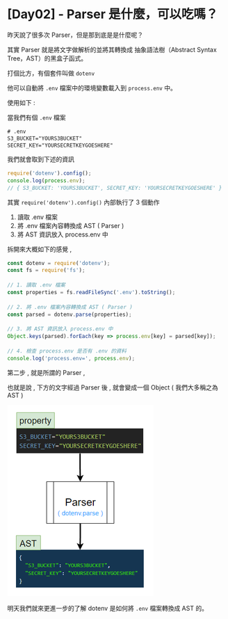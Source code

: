 # [Day02] - Parser 是什麼，可以吃嗎？

昨天說了很多次 Parser，但是那到底是是什麼呢？

其實 Parser 就是將文字做解析的並將其轉換成 抽象語法樹（Abstract Syntax Tree，AST）的黑盒子函式。

打個比方，有個套件叫做 `dotenv`

他可以自動將 `.env` 檔案中的環境變數載入到 `process.env` 中。

使用如下 :

當我們有個 `.env` 檔案

```properties
# .env
S3_BUCKET="YOURS3BUCKET"
SECRET_KEY="YOURSECRETKEYGOESHERE"
```

我們就會取到下述的資訊

```js
require('dotenv').config();
console.log(process.env);
// { S3_BUCKET: 'YOURS3BUCKET', SECRET_KEY: 'YOURSECRETKEYGOESHERE' }
```

其實 `require('dotenv').config()` 內部執行了 3 個動作

1. 讀取 .env 檔案
2. 將 .env 檔案內容轉換成 AST ( Parser )
3. 將 AST 資訊放入 process.env 中

拆開來大概如下的感覺 ,

```js
const dotenv = require('dotenv');
const fs = require('fs');

// 1. 讀取 .env 檔案
const properties = fs.readFileSync('.env').toString();

// 2. 將 .env 檔案內容轉換成 AST ( Parser )
const parsed = dotenv.parse(properties);

// 3. 將 AST 資訊放入 process.env 中
Object.keys(parsed).forEach(key => process.env[key] = parsed[key]);

// 4. 檢查 process.env 是否有 .env 的資料
console.log('process.env=', process.env);
```

第二步 , 就是所謂的 Parser ,

也就是說 , 下方的文字經過 Parser 後 , 就會變成一個 Object ( 我們大多稱之為 AST )

![](https://raw.githubusercontent.com/andrew781026/ithome_ironman_2022/main/day-02/parse-schematic.png)

明天我們就來更進一步的了解 dotenv 是如何將 `.env` 檔案轉換成 AST 的。
